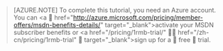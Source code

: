 > [AZURE.NOTE]
> To complete this tutorial, you need an Azure account. You can <a  href="http://azure.microsoft.com/pricing/member-offers/msdn-benefits-details/" target="_blank">activate your MSDN subscriber benefits</a> or <a href="/pricing/1rmb-trial/"  href="/zh-cn/pricing/1rmb-trial"  target="_blank">sign up for a  free  trial</a>.
